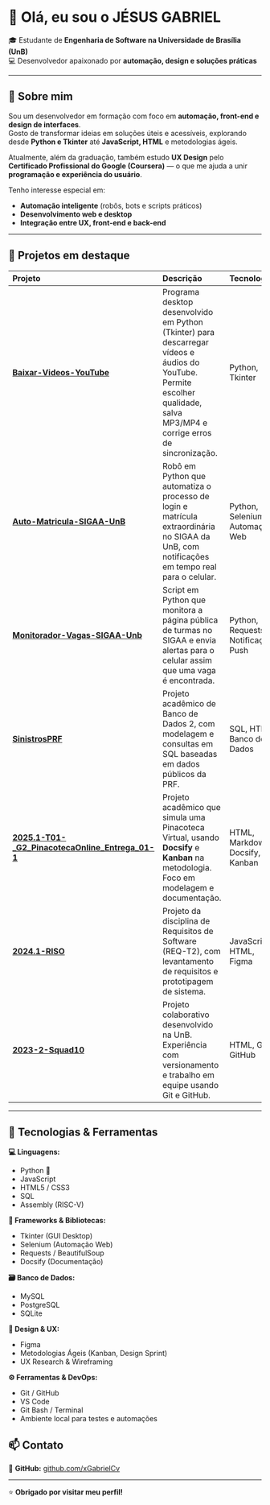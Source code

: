 # 👋 Olá, eu sou o JÉSUS GABRIEL  
🎓 Estudante de **Engenharia de Software na Universidade de Brasília (UnB)**  
💻 Desenvolvedor apaixonado por **automação, design e soluções práticas**

---

## 🧭 Sobre mim

Sou um desenvolvedor em formação com foco em **automação, front-end e design de interfaces**.  
Gosto de transformar ideias em soluções úteis e acessíveis, explorando desde **Python e Tkinter** até **JavaScript, HTML** e metodologias ágeis.  

Atualmente, além da graduação, também estudo **UX Design** pelo **Certificado Profissional do Google (Coursera)** — o que me ajuda a unir **programação e experiência do usuário**.

Tenho interesse especial em:
- **Automação inteligente** (robôs, bots e scripts práticos)
- **Desenvolvimento web e desktop**
- **Integração entre UX, front-end e back-end**

---

## 🚀 Projetos em destaque

| Projeto | Descrição | Tecnologias |
|:--------|:-----------|:-------------|
| **[Baixar-Videos-YouTube](https://github.com/xGabrielCv/Baixar-Videos-YouTube)** | Programa desktop desenvolvido em Python (Tkinter) para descarregar vídeos e áudios do YouTube. Permite escolher qualidade, salva MP3/MP4 e corrige erros de sincronização. | Python, Tkinter |
| **[Auto-Matricula-SIGAA-UnB](https://github.com/xGabrielCv/Auto-Matricula-SIGAA-UnB)** | Robô em Python que automatiza o processo de login e matrícula extraordinária no SIGAA da UnB, com notificações em tempo real para o celular. | Python, Selenium, Automação Web |
| **[Monitorador-Vagas-SIGAA-Unb](https://github.com/xGabrielCv/Monitorador-Vagas-SIGAA-Unb)** | Script em Python que monitora a página pública de turmas no SIGAA e envia alertas para o celular assim que uma vaga é encontrada. | Python, Requests, Notificações Push |
| **[SinistrosPRF](https://github.com/xGabrielCv/SinistrosPRF)** | Projeto acadêmico de Banco de Dados 2, com modelagem e consultas em SQL baseadas em dados públicos da PRF. | SQL, HTML, Banco de Dados |
| **[2025.1-T01-_G2_PinacotecaOnline_Entrega_01-1](https://github.com/xGabrielCv/2025.1-T01-_G2_PinacotecaOnline_Entrega_01-1)** | Projeto acadêmico que simula uma Pinacoteca Virtual, usando **Docsify** e **Kanban** na metodologia. Foco em modelagem e documentação. | HTML, Markdown, Docsify, Kanban |
| **[2024.1-RISO](https://github.com/xGabrielCv/2024.1-RISO)** | Projeto da disciplina de Requisitos de Software (REQ-T2), com levantamento de requisitos e prototipagem de sistema. | JavaScript, HTML, Figma |
| **[2023-2-Squad10](https://github.com/xGabrielCv/2023-2-Squad10)** | Projeto colaborativo desenvolvido na UnB. Experiência com versionamento e trabalho em equipe usando Git e GitHub. | HTML, Git, GitHub |

---

## 🧰 Tecnologias & Ferramentas

**💻 Linguagens:**  
- Python 🐍  
- JavaScript  
- HTML5 / CSS3  
- SQL  
- Assembly (RISC-V)  

**🧠 Frameworks & Bibliotecas:**  
- Tkinter (GUI Desktop)  
- Selenium (Automação Web)  
- Requests / BeautifulSoup  
- Docsify (Documentação)  

**🗃️ Banco de Dados:**  
- MySQL  
- PostgreSQL  
- SQLite  

**🎨 Design & UX:**  
- Figma  
- Metodologias Ágeis (Kanban, Design Sprint)  
- UX Research & Wireframing  

**⚙️ Ferramentas & DevOps:**  
- Git / GitHub  
- VS Code  
- Git Bash / Terminal  
- Ambiente local para testes e automações  

## 📫 Contato

 
🐙 **GitHub:** [github.com/xGabrielCv](https://github.com/xGabrielCv)  
 

---


⭐ **Obrigado por visitar meu perfil!**  

